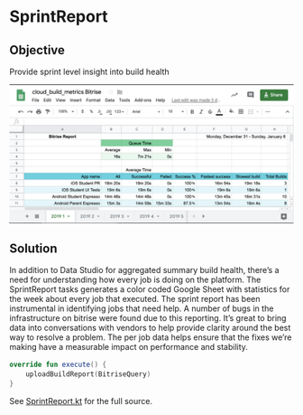 # SprintReport

## Objective

Provide sprint level insight into build health

![](./png/sprint_report.png)

## Solution

In addition to Data Studio for aggregated summary build health, there’s a need for understanding how every job is 
doing on the platform. The SprintReport tasks generates a color coded Google Sheet with statistics for the week about 
every job that executed. The sprint report has been instrumental in identifying jobs that need help. A number of bugs
in the infrastructure on bitrise were found due to this reporting. It’s great to bring data into conversations with 
vendors to help provide clarity around the best way to resolve a problem. The per job data helps ensure that the fixes 
we’re making have a measurable impact on performance and stability.

```kotlin
override fun execute() {
    uploadBuildReport(BitriseQuery)
}
```

See [SprintReport.kt][1] for the full source.

[1]: https://github.com/instructure/canvas-android/blob/f455db88520d37be007af2f7b9e36d17e45182f5/automation/cloud_build_metrics/src/main/kotlin/tasks/SprintReport.kt
